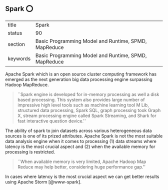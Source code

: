 ## Spark :o:


|          |                                                      |
| -------- | ---------------------------------------------------- |
| title    | Spark                                                | 
| status   | 90                                                   |
| section  | Basic Programming Model and Runtime, SPMD, MapReduce |
| keywords | Basic Programming Model and Runtime, SPMD, MapReduce |



Apache Spark which is an open source cluster computing framework has
emerged as the next generation big data processing engine surpassing
Hadoop MapReduce.

> ``Spark engine is developed for in-memory processing as well a disk
> based processing. This system also provides large number of
> impressive high level tools such as machine learning tool M Lib,
> structured data processing, Spark SQL, graph processing took Graph
> X, stream processing engine called Spark Streaming, and Shark for
> fast interactive question device.''

The ability of spark to join
datasets across various heterogeneous data sources is one of its
prized attributes. Apache Spark is not the most suitable data analysis
engine when it comes to processing (1) data streams where latency is
the most crucial aspect and (2) when the available memory for
processing is restricted.

> ``When available memory is very limited, Apache Hadoop Map Reduce
> may help better, considering huge performance gap.''

In cases where latency is the most crucial aspect we can get
better results using Apache Storm [@www-spark].
     
